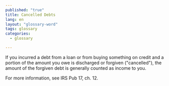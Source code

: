 ```yaml
---
published: "true"
title: Cancelled Debts
lang: en
layout: "glossary-word"
tags: glossary
categories: 
  - glossary

---
```


If you incurred a debt from a loan or from buying something on credit and a portion of the amount you owe is discharged or forgiven ("cancelled"), the amount of the forgiven debt is generally counted as income to you.

For more information, see IRS Pub 17, ch. 12.
